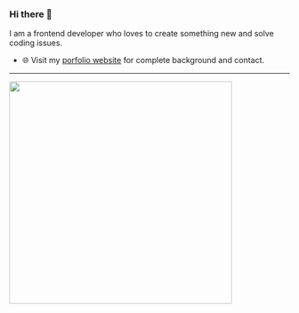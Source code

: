 ### Hi there 👋

I am a frontend developer who loves to create something new and solve coding issues.

- 🌐 Visit my [porfolio website](https://midas-png.github.io/portfolio/) for complete background and contact.

---
 <img src = "https://github-readme-streak-stats.herokuapp.com?user=midas-png&theme=dark&hide_border=true" width = 400>

<!--
**midas-png/midas-png** is a ✨ _special_ ✨ repository because its `README.md` (this file) appears on your GitHub profile.

Here are some ideas to get you started:

- 🔭 I’m currently working on ...
- 🌱 I’m currently learning ...
- 👯 I’m looking to collaborate on ...
- 🤔 I’m looking for help with ...
- 💬 Ask me about ...
- 📫 How to reach me: ...
- 😄 Pronouns: ...
- ⚡ Fun fact: ...
-->
